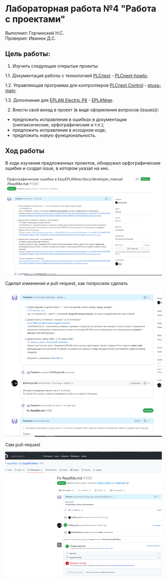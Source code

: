 # Лабораторная работа №4 "Работа с проектами"   
Выполнил: Горчинский Н.С.   
Проверил: Иванюк Д.С.  
## Цель работы:  
1. Изучить следующие открытые проекты:

  1.1. Документация работы с технологией [PLCnext](https://www.plcnext-community.net/en/) - [PLCnext-howto](https://github.com/savushkin-r-d/PLCnext-howto);

  1.2. Управляющая программа для контроллеров [PLCnext Control](https://www.phoenixcontact.com/online/portal/de?1dmy&urile=wcm%3apath%3a/dede/web/main/products/subcategory_pages/PLCnext_Controls_P-21-14/30b12f75-d769-4f0e-a783-4986ae3ae247) - [ptusa-main](https://github.com/savushkin-r-d/ptusa_main);

  1.3. Дополнение для [EPLAN Electric P8](https://www.eplan-russia.ru/reshenija-eplan/platforma-eplan/eplan-electric-p8/) - [EPLANner](https://github.com/savushkin-r-d/EasyEPLANner).

2. Внести свой вклад в проект (в виде оформления вопросов (issues)):
- предложить исправления в ошибках в документации (синтаксические, орфографические и т.п.);
- предложить исправления в исходном коде;
- предложить новую функциональность.

## Ход работы  
В ходе изучения предложенных проектов, обнаружил орфографические ошибки и создал issue, в котором указал на них.   

![](../../images/Lab4Issue.png)

Сделал изменения и pull-request, как попросили сделать

![](../../images/Lab4IssueUpdate.png)

Сам pull-request

![](../../images/Lab4PR.png)
